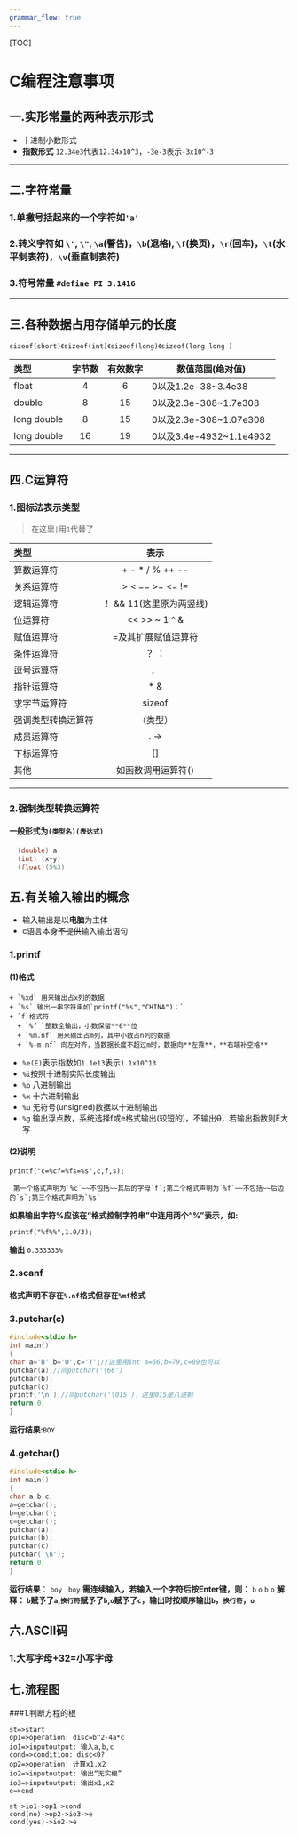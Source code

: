 ```yaml
---
grammar_flow: true
---
```

[TOC]

# C编程注意事项
## 一.实形常量的两种表示形式
- 十进制小数形式
- **指数形式** `12.34e3`代表`12.34x10^3`，`-3e-3`表示`-3x10^-3`
 
---
## 二.字符常量
### 1.单撇号括起来的**一个**字符如`'a'`  
### 2.转义字符如 `\'`, `\"`, `\a`(警告)，`\b`(退格), `\f`(换页)，`\r`(回车)，`\t`(水平制表符)，`\v`(垂直制表符)  
### 3.符号常量 `#define PI 3.1416`

---
## 三.各种数据占用存储单元的长度
`sizeof(short)《sizeof(int)《sizeof(long)《sizeof(long long )`


| 类型        | 字节数   |  有效数字  |  数值范围(绝对值)  
| :----       |:-----:| :----:  | ----- |
| float      |4   |    6|0以及1.2e-38~3.4e38  |
| double     |8   |   15|0以及2.3e-308~1.7e308|
| long double|8|15|0以及2.3e-308~1.07e308|
|long double |16|19|0以及3.4e-4932~1.1e4932|

***
## 四.C运算符
### 1.图标法表示类型
> 在这里`|`用`1`代替了

| 类型        | 表示 |
| :------------|:-----:|
|  算数运算符| +  -   *  /  %  ++  --|
|关系运算符|>  <  == >=  <=  !=|
|逻辑运算符|！ && 11(这里原为两竖线) |
|位运算符|<< >> ~ 1 ^ &|
|赋值运算符|=及其扩展赋值运算符|
|条件运算符|？ ：|
|逗号运算符|，|
|指针运算符|* & |  
|求字节运算符|sizeof|
|强调类型转换运算符|（类型）|
|成员运算符| . ->|
|下标运算符|[]|
|其他|如函数调用运算符()|



***
### 2.强制类型转换运算符  
#### 一般形式为`(类型名)(表达式)`
  ```  c
    (double) a
    (int) (x+y)
    (float)(5%3)
 ```     
 ## 五.有关输入输出的概念
 + 输入输出是以**电脑**为主体
 + c语言本身~~不提供~~输入输出语句
   
### 1.printf
#### (1)格式 
    + `%xd` 用来输出占x列的数据
    + `%s` 输出一串字符串如`printf("%s","CHINA")；`
    + `f`格式符
      + `%f `整数全输出，小数保留**6**位
      + `%m.nf` 用来输出占m列，其中小数占n列的数据
      + `%-m.nf` 向左对齐，当数据长度不超过m时，数据向**左靠**，**右端补空格**
   + `%e(E)`表示指数如`1.1e13`表示`1.1x10^13`
   + `%i`按照十进制实际长度输出
   + `%o` 八进制输出
   + `%x` 十六进制输出
   + `%u` 无符号(unsigned)数据以十进制输出
   + `%g` 输出浮点数，系统选择f或e格式输出(较短的)，不输出~~0~~，若输出指数则E大写
 #### (2)说明
   ```
   printf("c=%cf=%fs=%s",c,f,s);
  
   ```
     第一个格式声明为`%c`~~不包括~~其后的字母`f`;第二个格式声明为`%f`~~不包括~~后边的`s`;第三个格式声明为`%s`
  **如果输出字符%应该在“格式控制字符串”中连用两个“%”表示，如:**
  ```
  printf("%f%%",1.0/3);
  ```
  **输出** `0.333333%`
   ### 2.scanf
   #### 格式声明不存在`%.nf`格式但存在`%mf`格式
   ### 3.putchar(c)
   ```c
   #include<stdio.h>
   int main()
   {
   char a='B',b='O',c='Y';//这里用int a=66,b=79,c=89也可以
   putchar(a);//同putchar('\66')
   putchar(b);
   putchar(c);
   printf('\n');//同putchar('\015')，这里015是八进制
   return 0;
   }
   ```
   **运行结果:**`BOY`
   ### 4.getchar()
   ```c
   #include<stdio.h>
   int main()
   {
   char a,b,c;
   a=getchar();
   b=getchar();
   c=getchar();
   putchar(a);
   putchar(b);
   putchar(c);
   putchar('\n');
   return 0;
   }
   ```
   **运行结果**：
   `boy ` 
   `boy`
  **需连续输入，若输入一个字符后按Enter键，则：**
  `b`
  `o`
  `b`
  `o`
  **解释： `b`赋予了`a`,`换行符`赋予了`b`,`o`赋予了`c`，输出时按顺序输出`b`，`换行符`，`o`**
## 六.ASCII码
### 1.大写字母+32=小写字母
## 七.流程图
###1.判断方程的根  

```flow
st=>start
op1=>operation: disc=b^2-4a*c
io1=>inputoutput: 输入a,b,c
cond=>condition: disc<0?  
op2=>operation: 计算x1,x2
io2=>inputoutput: 输出“无实根”
io3=>inputoutput: 输出x1,x2
e=>end

st->io1->op1->cond
cond(no)->op2->io3->e
cond(yes)->io2->e



```


